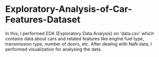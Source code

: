 # Exploratory-Analysis-of-Car-Features-Dataset
In this, I performed EDA (Exploratory Data Analysis) on 'data.csv' which contains data about cars and related features like engine fuel type, transmission type, number of doors, etc.
After dealing with NaN data, I performed visualization for analysing the data.
